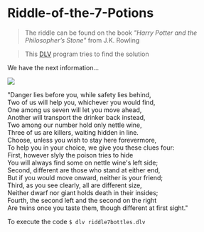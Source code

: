 # Riddle-of-the-7-Potions
> The riddle can be found on the book *"Harry Potter and the Philosopher’s Stone"* from J.K. Rowling

> This [DLV](http://www.dlvsystem.com/) program tries to find the solution 

We have the next information...

![](https://vignette.wikia.nocookie.net/pottermore/images/c/cd/B1C16M3.jpg/revision/latest/scale-to-width-down/600?cb=20120605143307)

"Danger lies before you, while safety lies behind, <br />
Two of us will help you, whichever you would find, <br />
One among us seven will let you move ahead, <br />
Another will transport the drinker back instead, <br />
Two among our number hold only nettle wine, <br />
Three of us are killers, waiting hidden in line. <br />
Choose, unless you wish to stay here forevermore, <br />
To help you in your choice, we give you these clues four: <br />
First, however slyly the poison tries to hide <br />
You will always find some on nettle wine's left side; <br />
Second, different are those who stand at either end, <br />
But if you would move onward, neither is your friend; <br />
Third, as you see clearly, all are different size, <br />
Neither dwarf nor giant holds death in their insides; <br />
Fourth, the second left and the second on the right <br />
Are twins once you taste them, though different at first sight."

To execute the code
`$ dlv riddle7bottles.dlv`
